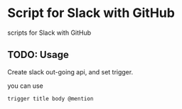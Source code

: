 # Script for Slack with GitHub

scripts for Slack with GitHub

## TODO: Usage

Create slack out-going api, and set trigger.

you can use

```
trigger title body @mention
```